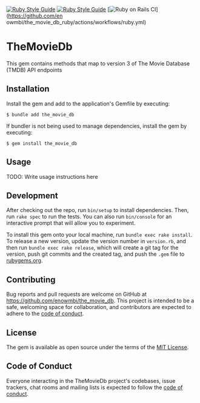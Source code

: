 [![Ruby Style Guide](https://img.shields.io/badge/code_style-rubocop-brightgreen.svg)](https://github.com/rubocop/rubocop)
[![Ruby Style Guide](https://img.shields.io/badge/code_style-community-brightgreen.svg)](https://rubystyle.guide)
[![Ruby on Rails CI](https://github.com/enowmbi/the_movie_db_ruby/actions/workflows/ruby.yml/badge.svg)](https://github.com/en owmbi/the_movie_db_ruby/actions/workflows/ruby.yml)

# TheMovieDb
This gem contains methods that map to version 3 of The Movie Database (TMDB) API endpoints

## Installation

Install the gem and add to the application's Gemfile by executing:

    $ bundle add the_movie_db

If bundler is not being used to manage dependencies, install the gem by executing:

    $ gem install the_movie_db

## Usage

TODO: Write usage instructions here

## Development

After checking out the repo, run `bin/setup` to install dependencies. Then, run `rake spec` to run the tests. You can also run `bin/console` for an interactive prompt that will allow you to experiment.

To install this gem onto your local machine, run `bundle exec rake install`. To release a new version, update the version number in `version.rb`, and then run `bundle exec rake release`, which will create a git tag for the version, push git commits and the created tag, and push the `.gem` file to [rubygems.org](https://rubygems.org).

## Contributing

Bug reports and pull requests are welcome on GitHub at https://github.com/enowmbi/the_movie_db. This project is intended to be a safe, welcoming space for collaboration, and contributors are expected to adhere to the [code of conduct](https://github.com/enowmbi/the_movie_db/blob/master/CODE_OF_CONDUCT.md).

## License

The gem is available as open source under the terms of the [MIT License](https://opensource.org/licenses/MIT).

## Code of Conduct

Everyone interacting in the TheMovieDb project's codebases, issue trackers, chat rooms and mailing lists is expected to follow the [code of conduct](https://github.com/[USERNAME]/the_movie_db/blob/master/CODE_OF_CONDUCT.md).
